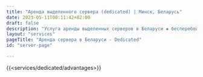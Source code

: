 ```yaml
---
title: "Аренда выделенного сервера (dedicated) | Минск, Беларусь"
date: 2023-05-11T00:11:42+02:00
draft: false
description: "Услуга аренды выделенных серверов в Беларуси ◈ бесперебойное питание и кондиционирование, техническая поддержка дата-центра 24/7, мощные процессоры Intel Xeon ◈ Конструктор конфигурации и расчет стоимости аренды сервера на официальном сайте ☎ Звоните для консультации! 375 29 308 6666"
layout: "services"
pageTitle: "Аренда сервера в Беларуси - Dedicated"
id: "server-page"

---
```


{{<services/dedicated/advantages>}}
